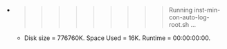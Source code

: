* >>>>>>>>> Running inst-min-con-auto-log-root.sh ...
  * Disk size = 776760K. Space Used = 16K. Runtime = 00:00:00:00.
